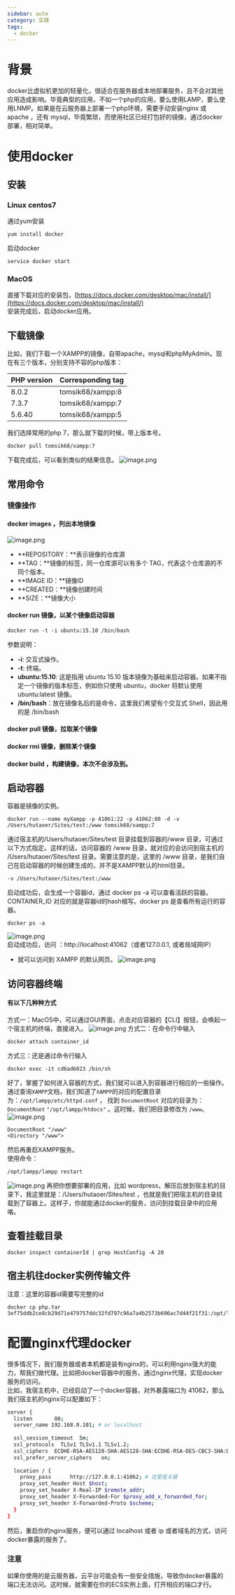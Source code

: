 ```yaml
---
sidebar: auto
category: 实践 
tags:
  - docker
---
```


# 背景
docker比虚拟机更加的轻量化，很适合在服务器或本地部署服务，且不会对其他应用造成影响。毕竟典型的应用，不如一个php的应用，要么使用LAMP，要么使用LNMP。如果是在云服务器上部署一个php环境，需要手动安装nginx 或 apache ，还有 mysql，毕竟繁琐，而使用社区已经打包好的镜像，通过docker部署，相对简单。

# 使用docker

## 安装

### Linux centos7
通过yum安装
```shell
yum install docker  
```
启动docker
```shell
service docker start
```

### MacOS
直接下载对应的安装包，[https://docs.docker.com/desktop/mac/install/](https://docs.docker.com/desktop/mac/install/) <br />安装完成后，启动docker应用。

## 下载镜像
比如，我们下载一个XAMPP的镜像，自带apache，mysql和phpMyAdmin。现在有三个版本，分别支持不容的php版本：

| **PHP version** | **Corresponding tag** |
| --- | --- |
| 8.0.2 | tomsik68/xampp:8 |
| 7.3.7 | tomsik68/xampp:7 |
| 5.6.40 | tomsik68/xampp:5 |

我们选择常用的php 7，那么就下载的时候，带上版本号。
```shell
docker pull tomsik68/xampp:7
```
下载完成后，可以看到类似的结果信息。
![image.png](https://cdn.jsdelivr.net/gh/hutaoer/images/1656250191279-d53d37ad-fe53-410f-8131-4a711d5e8634.png)

## 常用命令

### 镜像操作

#### docker images ，列出本地镜像
![image.png](https://cdn.jsdelivr.net/gh/hutaoer/images/1656253066241-93c800d0-c932-4fc3-a8b4-08f6f118ad68.png)

- **REPOSITORY：**表示镜像的仓库源
- **TAG：**镜像的标签，同一仓库源可以有多个 TAG，代表这个仓库源的不同个版本。
- **IMAGE ID：**镜像ID
- **CREATED：**镜像创建时间
- **SIZE：**镜像大小

#### docker run 镜像，以某个镜像启动容器
```shell
docker run -t -i ubuntu:15.10 /bin/bash 
```
参数说明：

- **-i**: 交互式操作。
- **-t**: 终端。
- **ubuntu:15.10**: 这是指用 ubuntu 15.10 版本镜像为基础来启动容器。如果不指定一个镜像的版本标签，例如你只使用 ubuntu，docker 将默认使用 ubuntu:latest 镜像。
- **/bin/bash**：放在镜像名后的是命令，这里我们希望有个交互式 Shell，因此用的是 /bin/bash

#### docker pull 镜像，拉取某个镜像

#### docker rmi 镜像，删除某个镜像

#### docker build ，构建镜像，本次不会涉及到。

## 启动容器
容器是镜像的实例。
```shell
docker run --name myXampp -p 41061:22 -p 41062:80 -d -v /Users/hutaoer/Sites/test:/www tomsik68/xampp:7
```
通过宿主机的/Users/hutaoer/Sites/test 目录挂载到容器的/www 目录，可通过以下方式指定。这样的话，访问容器的 /www 目录，就对应的会访问到宿主机的 /Users/hutaoer/Sites/test  目录。需要注意的是，这里的 /www 目录，是我们自己在启动容器的时候创建生成的，并不是XAMPP默认的html目录。
```shell
-v /Users/hutaoer/Sites/test:/www
```
启动成功后，会生成一个容器id，通过 docker ps -a 可以查看活跃的容器。CONTAINER_ID 对应的就是容器id的hash缩写。docker ps 是查看所有运行的容器。
```shell
docker ps -a
```
![image.png](https://cdn.jsdelivr.net/gh/hutaoer/images/1656250373961-35cc7b19-652c-4d51-b5de-bc739556529b.png)<br />启动成功后，访问 ：http://localhost:41062（或者127.0.0.1, 或者局域网IP） 
* 就可以访问到 XAMPP 的默认网页。
![image.png](https://cdn.jsdelivr.net/gh/hutaoer/images/1656250462324-289216df-9184-41b5-9213-a209863313c0.png)

## 访问容器终端

#### 有以下几种种方式
方式一：MacOS中，可以通过GUI界面，点击对应容器的【CLI】按钮，会唤起一个宿主机的终端，直接进入。
![image.png](https://cdn.jsdelivr.net/gh/hutaoer/images/1656252053589-4a059063-82e7-44c8-bc42-38a7647980bb.png)
方式二：在命令行中输入 
```shell
docker attach container_id
```
方式三：还是通过命令行输入
```shell
docker exec -it cd6ad6023 /bin/sh
```
好了，掌握了如何进入容器的方式，我们就可以进入到容器进行相应的一些操作。
通过查询`XAMPP`文档，我们知道了`XAMPP`的对应的配置目录为：`/opt/lampp/etc/httpd.conf`  ， 找到 `DocumentRoot` 对应的目录为：`DocumentRoot` `"/opt/lampp/htdocs"` 。这时候，我们把目录修改为 `/www`。
![image.png](https://cdn.jsdelivr.net/gh/hutaoer/images/1656251161114-bee2f4cf-0859-4412-bbab-e543070a7f8b.png)
```shell
DocumentRoot "/www"
<Directory "/www">
```
然后再重启XAMPP服务。<br />使用命令：
```shell
/opt/lampp/lampp restart
```
![image.png](https://cdn.jsdelivr.net/gh/hutaoer/images/1656251255550-48b6b714-9bb0-4fba-a685-80b82a93747e.png)
再把你想要部署的应用，比如 wordpress，解压后放到宿主机的目录下，我这里就是：/Users/hutaoer/Sites/test ，也就是我们把宿主机的目录挂载到了容器上。这样子，你就能通过docker的服务，访问到挂载目录中的应用咯。

## 查看挂载目录
```shell
docker inspect containerId | grep HostConfig -A 20
```


## 宿主机往docker实例传输文件
注意：这里的容器id需要写完整的id
```shell
docker cp php.tar 3ef75ddb2ce8cb29d71e479757ddc32fd797c96a7a4b2573b696ac7d44f21f31:/opt/lampp/htdocs
```

# 配置nginx代理docker
很多情况下，我们服务器或者本机都是装有nginx的，可以利用nginx强大的能力，帮我们做代理。比如把docker容器中的服务，通过nginx代理，实现docker服务的访问。<br />比如，我宿主机中，已经启动了一个docker容器，对外暴露端口为 41062，那么我们宿主机的nginx可以配置如下：
```sh
server {
  listen       80;
  server_name 192.168.0.101; # or localhost
  
  ssl_session_timeout  5m;
  ssl_protocols  TLSv1 TLSv1.1 TLSv1.2;
  ssl_ciphers  ECDHE-RSA-AES128-SHA:AES128-SHA:ECDHE-RSA-DES-CBC3-SHA:DES-CBC3-SHA:ECDHE-RSA-AES256-SHA:AES256-SHA;
  ssl_prefer_server_ciphers   on;
  
  location / {
    proxy_pass      http://127.0.0.1:41062; # 这里是关键
    proxy_set_header Host $host;
    proxy_set_header X-Real-IP $remote_addr;
    proxy_set_header X-Forwarded-For $proxy_add_x_forwarded_for;
    proxy_set_header X-Forwarded-Proto $scheme;
  }
}
```
然后，重启你的nginx服务，便可以通过 localhost 或者 ip 或者域名的方式，访问docker暴露的服务了。

### 注意
如果你使用的是云服务器，云平台可能会有一些安全措施，导致你docker暴露的端口无法访问。这时候，就需要在你的ECS实例上面，打开相应的端口才行。